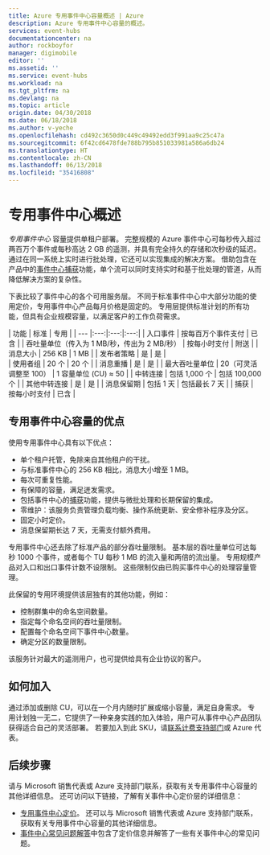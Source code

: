 ```yaml
---
title: Azure 专用事件中心容量概述 | Azure
description: Azure 专用事件中心容量的概述。
services: event-hubs
documentationcenter: na
author: rockboyfor
manager: digimobile
editor: ''
ms.assetid: ''
ms.service: event-hubs
ms.workload: na
ms.tgt_pltfrm: na
ms.devlang: na
ms.topic: article
origin.date: 04/30/2018
ms.date: 06/18/2018
ms.author: v-yeche
ms.openlocfilehash: cd492c3650d0c449c49492edd3f991aa9c25c47a
ms.sourcegitcommit: 6f42cd6478fde788b795b851033981a586a6db24
ms.translationtype: HT
ms.contentlocale: zh-CN
ms.lasthandoff: 06/13/2018
ms.locfileid: "35416808"
---
```

# <a name="overview-of-event-hubs-dedicated"></a>专用事件中心概述

*专用事件中心* 容量提供单租户部署。 完整规模的 Azure 事件中心可每秒传入超过两百万个事件或每秒高达 2 GB 的遥测，并具有完全持久的存储和次秒级的延迟。 通过在同一系统上实时进行批处理，它还可以实现集成的解决方案。 借助包含在产品中的[事件中心捕获](event-hubs-capture-overview.md)功能，单个流可以同时支持实时和基于批处理的管道，从而降低解决方案的复杂性。

下表比较了事件中心的各个可用服务层。 不同于标准事件中心中大部分功能的使用定价，专用事件中心产品每月价格是固定的。 专用层提供标准计划的所有功能，但具有企业规模容量，以满足客户的工作负荷需求。 

| 功能 | 标准 | 专用 |
| --- |:---:|:---:|:---:|
| 入口事件 | 按每百万个事件支付 | 已含 |
| 吞吐量单位（传入为 1 MB/秒，传出为 2 MB/秒） | 按每小时支付 | 附送 |
| 消息大小 | 256 KB | 1 MB |
| 发布者策略 | 是 | 是 |   
| 使用者组 | 20 个 | 20 个 |
| 消息重播 | 是 | 是 |
| 最大吞吐量单位 | 20（可灵活调整至 100）   | 1 容量单位 (CU) ≈ 50 |
| 中转连接 | 包括 1,000 个 | 包括 100,000 个 |
| 其他中转连接 | 是 | 是 |
| 消息保留期 | 包括 1 天 | 包括最长 7 天 |
| 捕获 | 按每小时支付 | 已含 |

## <a name="benefits-of-event-hubs-dedicated-capacity"></a>专用事件中心容量的优点

使用专用事件中心具有以下优点：

* 单个租户托管，免除来自其他租户的干扰。
* 与标准事件中心的 256 KB 相比，消息大小增至 1 MB。
* 每次可重复性能。
* 有保障的容量，满足迸发需求。
* 包括事件中心的[捕获](event-hubs-capture-overview.md)功能，提供与微批处理和长期保留的集成。
* 零维护：该服务负责管理负载均衡、操作系统更新、安全修补程序及分区。
* 固定小时定价。
* 消息保留期长达 7 天，无需支付额外费用。

专用事件中心还去除了标准产品的部分吞吐量限制。 基本层的吞吐量单位可达每秒 1000 个事件，或者每个 TU 每秒 1 MB 的流入量和两倍的流出量。 专用规模产品对入口和出口事件计数不设限制。 这些限制仅由已购买事件中心的处理容量管理。

此保留的专用环境提供该层独有的其他功能，例如：

* 控制群集中的命名空间数量。
* 指定每个命名空间的吞吐量限制。
* 配置每个命名空间下事件中心数量。
* 确定分区的数量限制。

该服务针对最大的遥测用户，也可提供给具有企业协议的客户。

## <a name="how-to-onboard"></a>如何加入

通过添加或删除 CU，可以在一个月内随时扩展或缩小容量，满足自身需求。 专用计划独一无二，它提供了一种亲身实践的加入体验，用户可从事件中心产品团队获得适合自己的灵活部署。 若要加入到此 SKU，请[联系计费支持部门](https://www.azure.cn/support/support-ticket-form)或 Azure 代表。

## <a name="next-steps"></a>后续步骤

请与 Microsoft 销售代表或 Azure 支持部门联系，获取有关专用事件中心容量的其他详细信息。 还可访问以下链接，了解有关事件中心定价层的详细信息：

- [专用事件中心定价](https://www.azure.cn/pricing/details/event-hubs/)。 还可以与 Microsoft 销售代表或 Azure 支持部门联系，获取有关专用事件中心容量的其他详细信息。
- [事件中心常见问题解答](event-hubs-faq.md)中包含了定价信息并解答了一些有关事件中心的常见问题。

<!--Update_Description: update meta properties, wording update, update link -->
